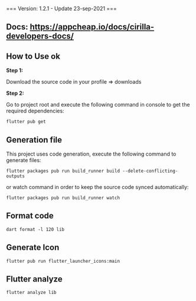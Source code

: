 === Version: 1.2.1 - Update 23-sep-2021 ===

## Docs: https://appcheap.io/docs/cirilla-developers-docs/

## How to Use ok

**Step 1:**

Download the source code in your profile => downloads

**Step 2:**

Go to project root and execute the following command in console to get the required dependencies: 

```
flutter pub get 
```

## Generation file

This project uses code generation, execute the following command to generate files:

```
flutter packages pub run build_runner build --delete-conflicting-outputs
```

or watch command in order to keep the source code synced automatically:

```
flutter packages pub run build_runner watch
```

## Format code

```
dart format -l 120 lib
```

## Generate Icon
```
flutter pub run flutter_launcher_icons:main
```

## Flutter analyze
```
flutter analyze lib
```